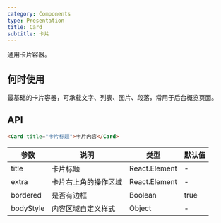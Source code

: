 ```yaml
---
category: Components
type: Presentation
title: Card
subtitle: 卡片
---
```


通用卡片容器。

## 何时使用

最基础的卡片容器，可承载文字、列表、图片、段落，常用于后台概览页面。

## API

```html
<Card title="卡片标题">卡片内容</Card>
```

| 参数     | 说明           | 类型     | 默认值       |
|----------|----------------|----------|--------------|
| title    | 卡片标题 | React.Element   |  -  |
| extra    | 卡片右上角的操作区域 | React.Element   | - |
| bordered | 是否有边框 | Boolean   |  true  |
| bodyStyle | 内容区域自定义样式 | Object   |  -  |
